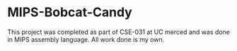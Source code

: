 # MIPS-Bobcat-Candy
This project was completed as part of CSE-031 at UC merced and was done in MIPS assembly language. All work done is my own. 
